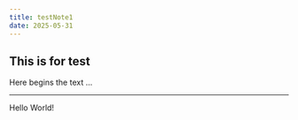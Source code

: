 ```yaml
---
title: testNote1
date: 2025-05-31
---
```


## This is for test
Here begins the text ...

---
Hello World!

